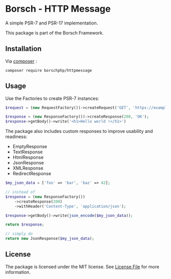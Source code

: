 # Borsch - HTTP Message

A simple PSR-7 and PSR-17 implementation.

This package is part of the Borsch Framework.

## Installation

Via [composer](https://getcomposer.org/) :

`composer require borschphp/httpmessage`

## Usage

Use the Factories to create PSR-7 instances:

```php
$request = (new RequestFactory())->createRequest('GET', 'https://example.com');

$response = (new ResponseFactory())->createResponse(200, 'OK');
$response->getBody()->write('<h1>Hello world !</h1>')
```

The package also includes custom responses to improve usability and readiness:

- EmptyResponse
- TextResponse
- HtmlResponse
- JsonResponse
- XMLResponse
- RedirectResponse

```php
$my_json_data = ['foo' => 'bar', 'baz' => 42];

// instead of
$response = (new ResponseFactory())
    ->createResponse(200)
    ->withHeader('Content-Type', 'application/json');

$response->getBody()->write(json_encode($my_json_data));

return $response;

// simply do
return new JsonResponse($my_json_data);
```

## License

The package is licensed under the MIT license. See [License File](https://github.com/borschphp/borsch-httpmessage/blob/master/LICENSE.md) for more information.